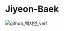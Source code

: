 # Jiyeon-Baek
![github_백지연_ver1](https://user-images.githubusercontent.com/24906022/135575248-b3c0ce49-193a-4c86-8b7d-d0a32092f8bb.png)

